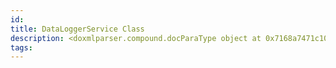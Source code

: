 ```yaml
---
id: 
title: DataLoggerService Class
description: <doxmlparser.compound.docParaType object at 0x7168a7471c10>
tags:
---
```

